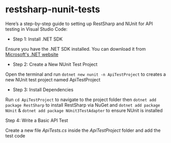 # restsharp-nunit-tests

Here’s a step-by-step guide to setting up RestSharp and NUnit for API testing in Visual Studio Code:

- Step 1: Install .NET SDK

Ensure you have the .NET SDK installed. You can download it from [Microsoft's .NET website](https://dotnet.microsoft.com/en-us/download)

- Step 2: Create a New NUnit Test Project

Open the terminal and run `dotnet new nunit -n ApiTestProject` to creates a new NUnit test project named ApiTestProject

- Step 3: Install Dependencies

Run `cd ApiTestProject` to navigate to the project folder then  `dotnet add package RestSharp` to install RestSharp via NuGet and `dotnet add package NUnit` & 
`dotnet add package NUnit3TestAdapter` to ensure NUnit is installed

Step 4: Write a Basic API Test

Create a new file *ApiTests.cs* inside the *ApiTestProject* folder and add the test code
